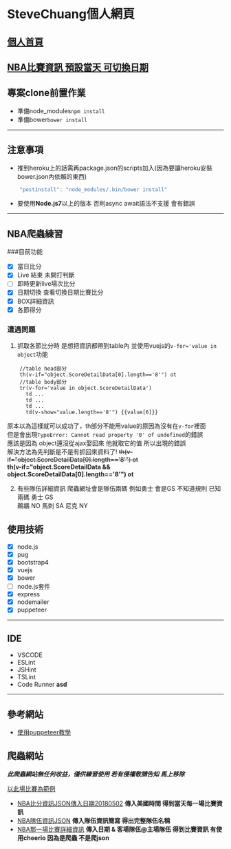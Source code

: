 # SteveChuang個人網頁

## [個人首頁](https://calm-woodland-74729.herokuapp.com/SteveCard/)
## [NBA比賽資訊 預設當天 可切換日期](https://calm-woodland-74729.herokuapp.com/SteveCard/Demo02)

## 專案clone前置作業

* 準備node_modules`npm install`
* 準備bower`bower install`


***
## 注意事項
- 推到heroku上的話需再package.json的scripts加入(因為要讓heroku安裝bower.json內依賴的東西)
```javascript
    "postinstall": "node_modules/.bin/bower install"
```
- 要使用**Node.js7**以上的版本 否則async await語法不支援 會有錯誤


***	  


## NBA爬蟲練習

###目前功能
- [x] 當日比分
- [x] Live 結束 未開打判斷
- [ ] 即時更新live場次比分
- [x] 日期切換 查看切換日期比賽比分
- [x] BOX詳細資訊
- [x] 各節得分

### 遭遇問題

1. 抓取各節比分時 是想把資訊都帶到table內 並使用vuejs的`v-for='value in object`功能  
```pug
    //table head部分
    th(v-if="object.ScoreDetailData[0].length=='8'") ot
    //table body部分
    tr(v-for='value in object.ScoreDetailData')
      td ...
      td ...
      td ...
      td(v-show="value.length=='8'") {{value[6]}}
```
原本以為這樣就可以成功了，th部分不能用value的原因為沒有在`v-for`裡面  
但是會出現`TypeError: Cannot read property '0' of undefined`的錯誤  
應該是因為 object還沒從ajax娶回來 他就取它的值 所以出現的錯誤  
解決方法為先判斷是不是有抓回來資料了!
~~th(v-if="object.ScoreDetailData[0].length=='8'") ot~~  
**th(v-if="object.ScoreDetailData && object.ScoreDetailData[0].length=='8'") ot**

2. 有些隊伍詳細資訊 爬蟲網址會是隊伍兩碼 例如勇士 會是GS 不知道規則 
已知兩碼
勇士 GS  
鵜鶘 NO
馬刺 SA
尼克 NY




## 使用技術

- [x] node.js
- [x] pug
- [x] bootstrap4
- [x] vuejs
- [x] bower
- [ ] node.js套件
- [x] express
- [x] nodemailer
- [x] puppeteer

***

## IDE
* VSCODE
* ESLint
* JSHint
* TSLint
* Code Runner
**asd**
***

## 參考網站
* [使用puppeteer教學](https://itw01.com/VYNGESV.html)

## 爬蟲網站

__***此爬蟲網站無任何收益，僅供練習使用 若有侵權敬請告知 馬上移除***__

[以此場比賽為範例](http://localhost:8002/SteveCard/Demo02/BoxScore/NOPGSW004170023220180501)

* [NBA比分資訊JSON傳入日期20180502](https://data.nba.net/prod/v2/20180502/scoreboard.json)
**傳入美國時間 得到當天每一場比賽資訊**
* [NBA隊伍資訊JSON](https://data.nba.net/prod/v1/2017/teams.json) 
**傳入隊伍資訊簡寫 得出完整隊伍名稱**
* [NBA那一場比賽詳細資訊](https://www.cbssports.com/nba/gametracker/boxscore/NBA_20180501_NO@GS)
**傳入日期 & 客場隊伍@主場隊伍 得到比賽資訊 有使用cheerio 因為是爬蟲 不是爬json**

